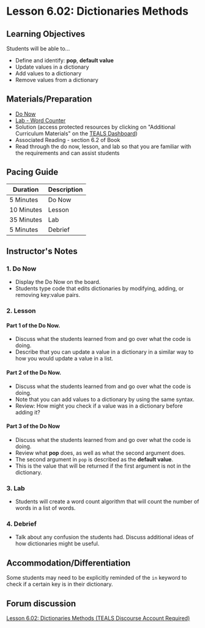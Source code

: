 # Lesson 6.02: Dictionaries Methods

## Learning Objectives
Students will be able to...

* Define and identify: **pop**, **default value**
* Update values in a dictionary
* Add values to a dictionary
* Remove values from a dictionary 

## Materials/Preparation
* [Do Now]
* [Lab - Word Counter]
* Solution (access protected resources by clicking on "Additional Curriculum Materials" on the [TEALS Dashboard])
* Associated Reading - section 6.2 of Book
*  Read through the do now, lesson, and lab so that you are familiar with the requirements and can assist students

## Pacing Guide
| **Duration**   | **Description** |
| ---------- | ----------- |
| 5 Minutes  | Do Now      |
| 10 Minutes | Lesson      |
| 35 Minutes | Lab         |
| 5 Minutes | Debrief     |

## Instructor's Notes

### 1. Do Now
* Display the Do Now on the board.
* Students type code that edits dictionaries by modifying, adding, or removing key:value pairs.

### 2. Lesson

#### Part 1 of the Do Now.
* Discuss what the students learned from and go over what the code is doing.
* Describe that you can update a value in a dictionary in a similar way to how you would update a value in a list.

#### Part 2 of the Do Now.
* Discuss what the students learned from and go over what the code is doing.
* Note that you can add values to a dictionary by using the same syntax.
* Review: How might you check if a value was in a dictionary before adding it? 

#### Part 3 of the Do Now 
* Discuss what the students learned from and go over what the code is doing.
* Review what **pop** does, as well as what the second argument does.
* The second argument in `pop` is described as the **default value**. 
* This is the value that will be returned if the first argument is not in the dictionary. 

### 3. Lab
* Students will create a word count algorithm that will count the number of words in a list of words. 

### 4. Debrief
* Talk about any confusion the students had. Discuss additional ideas of how dictionaries might be useful. 

## Accommodation/Differentiation
Some students may need to be explicitly reminded of the `in` keyword to check if a certain key is in their dictionary.

## Forum discussion
[Lesson 6.02: Dictionaries Methods (TEALS Discourse Account Required)](https://forums.tealsk12.org/c/2nd-semester-unit-6-dictionaries/lesson-6-02-dictionaries-methods)

[Do Now]: do_now.md
[Lab - Word Counter]: lab.md
[TEALS Dashboard]:http:/www.tealsk12.org/dashboard
